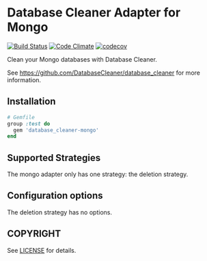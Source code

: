 # Database Cleaner Adapter for Mongo

[![Build Status](https://travis-ci.org/DatabaseCleaner/database_cleaner-mongo.svg?branch=master)](https://travis-ci.org/DatabaseCleaner/database_cleaner-mongo)
[![Code Climate](https://codeclimate.com/github/DatabaseCleaner/database_cleaner-mongo/badges/gpa.svg)](https://codeclimate.com/github/DatabaseCleaner/database_cleaner-mongo)
[![codecov](https://codecov.io/gh/DatabaseCleaner/database_cleaner-mongo/branch/master/graph/badge.svg)](https://codecov.io/gh/DatabaseCleaner/database_cleaner-mongo)

Clean your Mongo databases with Database Cleaner.

See https://github.com/DatabaseCleaner/database_cleaner for more information.

## Installation

```ruby
# Gemfile
group :test do
  gem 'database_cleaner-mongo'
end
```

## Supported Strategies

The mongo adapter only has one strategy: the deletion strategy.

## Configuration options

The deletion strategy has no options.

## COPYRIGHT

See [LICENSE](LICENSE) for details.

